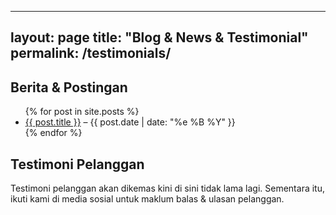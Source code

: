 <!-- testimonials.md -->
---
layout: page
title: "Blog & News & Testimonial"
permalink: /testimonials/
---

## Berita & Postingan

<ul class="list-disc list-inside mb-8">
  {% for post in site.posts %}
  <li><a href="{{ post.url }}" class="text-secondary hover:text-accent">{{ post.title }}</a> &ndash; {{ post.date | date: "%e %B %Y" }}</li>
  {% endfor %}
</ul>

## Testimoni Pelanggan

<p>Testimoni pelanggan akan dikemas kini di sini tidak lama lagi. Sementara itu, ikuti kami di media sosial untuk maklum balas & ulasan pelanggan.</p>